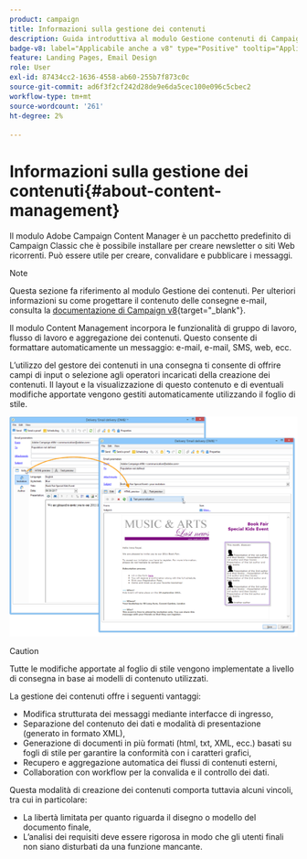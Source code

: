 ```yaml
---
product: campaign
title: Informazioni sulla gestione dei contenuti
description: Guida introduttiva al modulo Gestione contenuti di Campaign
badge-v8: label="Applicabile anche a v8" type="Positive" tooltip="Applicabile anche a Campaign v8"
feature: Landing Pages, Email Design
role: User
exl-id: 87434cc2-1636-4558-ab60-255b7f873c0c
source-git-commit: ad6f3f2cf242d28de9e6da5cec100e096c5cbec2
workflow-type: tm+mt
source-wordcount: '261'
ht-degree: 2%

---
```


# Informazioni sulla gestione dei contenuti{#about-content-management}

Il modulo Adobe Campaign Content Manager è un pacchetto predefinito di Campaign Classic [](../../installation/using/installing-campaign-standard-packages.md) che è possibile installare per creare newsletter o siti Web ricorrenti. Può essere utile per creare, convalidare e pubblicare i messaggi.

>[!NOTE]
>
>Questa sezione fa riferimento al modulo Gestione dei contenuti. Per ulteriori informazioni su come progettare il contenuto delle consegne e-mail, consulta la [documentazione di Campaign v8](https://experienceleague.adobe.com/docs/campaign/campaign-v8/send/emails/defining-the-email-content.html){target="_blank"}.

Il modulo Content Management incorpora le funzionalità di gruppo di lavoro, flusso di lavoro e aggregazione dei contenuti. Questo consente di formattare automaticamente un messaggio: e-mail, e-mail, SMS, web, ecc.

L’utilizzo del gestore dei contenuti in una consegna ti consente di offrire campi di input o selezione agli operatori incaricati della creazione dei contenuti. Il layout e la visualizzazione di questo contenuto e di eventuali modifiche apportate vengono gestiti automaticamente utilizzando il foglio di stile.

![](assets/s_ncs_content_create_content_sample.png)

>[!CAUTION]
>
>Tutte le modifiche apportate al foglio di stile vengono implementate a livello di consegna in base ai modelli di contenuto utilizzati.

La gestione dei contenuti offre i seguenti vantaggi:

* Modifica strutturata dei messaggi mediante interfacce di ingresso,
* Separazione del contenuto dei dati e modalità di presentazione (generato in formato XML),
* Generazione di documenti in più formati (html, txt, XML, ecc.) basati su fogli di stile per garantire la conformità con i caratteri grafici,
* Recupero e aggregazione automatica dei flussi di contenuti esterni,
* Collaboration con workflow per la convalida e il controllo dei dati.

Questa modalità di creazione dei contenuti comporta tuttavia alcuni vincoli, tra cui in particolare:

* La libertà limitata per quanto riguarda il disegno o modello del documento finale,
* L’analisi dei requisiti deve essere rigorosa in modo che gli utenti finali non siano disturbati da una funzione mancante.
